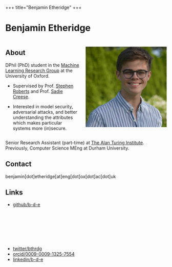 +++
title="Benjamin Etheridge"
+++
<link rel="stylesheet" href="/css/main.css">

# Benjamin Etheridge

<div style="display: flex; align-items: center; gap: 20px;">
  <div>

## About
DPhil (PhD) student in the [Machine Learning Research Group](https://robots.ox.ac.uk/~parg/) at the University of Oxford.

- Supervised by Prof. [Stephen Roberts](https://www.robots.ox.ac.uk/~sjrob/) and Prof. [Sadie Creese](https://www.cs.ox.ac.uk/people/sadie.creese/).

- Interested in model security, adversarial attacks, and better understanding the attributes which makes particular systems more (in)secure. 

</div>
<div>
<img defer id="headshot" src="headshot-low-res.jpg" alt="Me" style="">
</div>
</div>

Senior Research Assistant (part-time) at [The Alan Turing Institute](https://turing.ac.uk/).
Previously, Computer Science MEng at Durham University.

## Contact
benjamin[dot]etheridge[at]eng[dot]ox[dot]ac[dot]uk


## Links
- [github/b-d-e](https://github.com/b-d-e)


<iframe
  id="gitgraph"
  src=""
  width="90%"
  height="90px"
  style="padding-left: 40px; border: none; transition: opacity 0.5s ease-in-out;"
  scrolling="no"
  frameborder="0"
></iframe>



- [twitter/bthrdg](https://x.com/bthrdg)
- [orcid/0009-0009-1325-7554](https://orcid.org/0009-0009-1325-7554)
- [linkedin/b-d-e](https://www.linkedin.com/in/b-d-e/)
